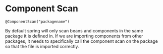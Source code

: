 # Component Scan

`@ComponentScan("packagename")`

By default spring will only scan beans and components in the same package it is defined in. If we are importing components from other packages, it needs to specifically call the component scan on the package so that the file is imported correctly.